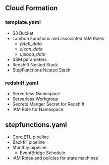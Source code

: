 ## Cloud Formation 

### template.yaml

- S3 Bucket
- Lambda Functions and associated IAM Roles
  - _fetch_data_
  - _clean_data_
  - _upload_data_
- SSM parameters
- Redshift Nested Stack 
- StepFunctions Nested Stack

### redshift.yaml

- Serverless Namespace
- Serverless Workgroup
- Secrets Manger Secret for Redshift
- IAM Role for Namespace


## stepfunctions.yaml

- Core ETL pipeline
- Backfill pipeline
- Monthly pipeline
  - EventBridge Schedule
- IAM Roles and policies for state machines
